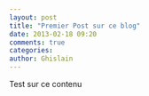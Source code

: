 ```yaml
---
layout: post
title: "Premier Post sur ce blog"
date: 2013-02-18 09:20
comments: true
categories: 
author: Ghislain
---
```


Test sur ce contenu